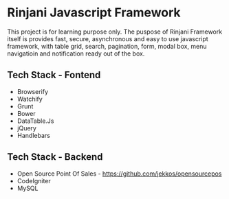 # Rinjani Javascript Framework  #
This project is for learning purpose only.
The puspose of Rinjani Framework itself is provides fast, secure, asynchronous and easy to use javascript framework, with table grid, search, pagination, form, modal box, menu navigatioin and notification ready out of the box.

## Tech Stack - Fontend ##
- Browserify
- Watchify
- Grunt
- Bower
- DataTable.Js
- jQuery
- Handlebars

## Tech Stack - Backend ##
- Open Source Point Of Sales - https://github.com/jekkos/opensourcepos
- CodeIgniter
- MySQL
